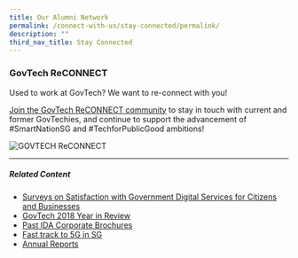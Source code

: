 ```yaml
---
title: Our Alumni Network
permalink: /connect-with-us/stay-connected/permalink/
description: ""
third_nav_title: Stay Connected
---
```

### **GovTech ReCONNECT**

Used to work at GovTech? We want to re-connect with you!

[Join the GovTech ReCONNECT community](https://www.go.gov.sg/govtechreconnect) to stay in touch with current and former GovTechies, and continue to support the advancement of #SmartNationSG and #TechforPublicGood ambitions!

![GOVTECH ReCONNECT](https://d33wubrfki0l68.cloudfront.net/e261b63aac8266d200073fd9265e471d44668436/dec92/images/careers/govtech_reconnect.png)

* * *

##### **Related Content**

*   [Surveys on Satisfaction with Government Digital Services for Citizens and Businesses](https://www.tech.gov.sg/digital-government-perception-survey/?utm_medium=recommender_0&utm_source=aHR0cHM6Ly93d3cudGVjaC5nb3Yuc2cvY2FyZWVycy90aGUtZ292dGVjaC1uZXR3b3JrLw==&utm_content=aHR0cHM6Ly93d3cudGVjaC5nb3Yuc2cvZGlnaXRhbC1nb3Zlcm5tZW50LXBlcmNlcHRpb24tc3VydmV5Lw==)
*   [GovTech 2018 Year in Review](https://www.tech.gov.sg/media/technews/infographics/govtech-year-in-review-2018?utm_medium=recommender_1&utm_source=aHR0cHM6Ly93d3cudGVjaC5nb3Yuc2cvY2FyZWVycy90aGUtZ292dGVjaC1uZXR3b3JrLw==&utm_content=aHR0cHM6Ly93d3cudGVjaC5nb3Yuc2cvbWVkaWEvdGVjaG5ld3MvaW5mb2dyYXBoaWNzL2dvdnRlY2gteWVhci1pbi1yZXZpZXctMjAxOA==)
*   [Past IDA Corporate Brochures](https://www.tech.gov.sg/media/corporate-publications/past-ida-corporate-brochures?utm_medium=recommender_2&utm_source=aHR0cHM6Ly93d3cudGVjaC5nb3Yuc2cvY2FyZWVycy90aGUtZ292dGVjaC1uZXR3b3JrLw==&utm_content=aHR0cHM6Ly93d3cudGVjaC5nb3Yuc2cvbWVkaWEvY29ycG9yYXRlLXB1YmxpY2F0aW9ucy9wYXN0LWlkYS1jb3Jwb3JhdGUtYnJvY2h1cmVz)
*   [Fast track to 5G in SG](https://www.tech.gov.sg/media/technews/infographics/fast-track-to-5g-in-sg?utm_medium=recommender_3&utm_source=aHR0cHM6Ly93d3cudGVjaC5nb3Yuc2cvY2FyZWVycy90aGUtZ292dGVjaC1uZXR3b3JrLw==&utm_content=aHR0cHM6Ly93d3cudGVjaC5nb3Yuc2cvbWVkaWEvdGVjaG5ld3MvaW5mb2dyYXBoaWNzL2Zhc3QtdHJhY2stdG8tNWctaW4tc2c=)
*   [Annual Reports](https://www.tech.gov.sg/media/corporate-publications/annual-reports?utm_medium=recommender_4&utm_source=aHR0cHM6Ly93d3cudGVjaC5nb3Yuc2cvY2FyZWVycy90aGUtZ292dGVjaC1uZXR3b3JrLw==&utm_content=aHR0cHM6Ly93d3cudGVjaC5nb3Yuc2cvbWVkaWEvY29ycG9yYXRlLXB1YmxpY2F0aW9ucy9hbm51YWwtcmVwb3J0cw==)